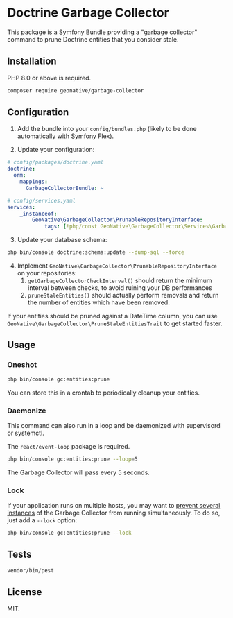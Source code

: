 # Doctrine Garbage Collector

This package is a Symfony Bundle providing a "garbage collector" command
to prune Doctrine entities that you consider stale.

## Installation

PHP 8.0 or above is required.

```bash
composer require geonative/garbage-collector
```

## Configuration

1. Add the bundle into your `config/bundles.php` (likely to be done automatically with Symfony Flex).

2. Update your configuration:

```yaml
# config/packages/doctrine.yaml
doctrine:
  orm:
    mappings:
      GarbageCollectorBundle: ~
```

```yaml
# config/services.yaml
services:
    _instanceof:
        GeoNative\GarbageCollector\PrunableRepositoryInterface:
            tags: [!php/const GeoNative\GarbageCollector\Services\GarbageCollector::PRUNABLE_REPOSITORY]
```

3. Update your database schema:

```bash
php bin/console doctrine:schema:update --dump-sql --force
```

4. Implement `GeoNative\GarbageCollector\PrunableRepositoryInterface` on your repositories:
    1. `getGarbageCollectorCheckInterval()` should return the minimum interval between checks, to avoid ruining your DB performances
    2. `pruneStaleEntities()` should actually perform removals and return the number of entities which have been removed.

If your entities should be pruned against a DateTime column, you can use `GeoNative\GarbageCollector\PruneStaleEntitiesTrait` to get started faster.

## Usage

### Oneshot

```bash
php bin/console gc:entities:prune
```

You can store this in a crontab to periodically cleanup your entities.

### Daemonize

This command can also run in a loop and be daemonized with supervisord or systemctl.

The `react/event-loop` package is required.

```bash
php bin/console gc:entities:prune --loop=5
```

The Garbage Collector will pass every 5 seconds.

### Lock

If your application runs on multiple hosts, you may want to [prevent several instances](https://symfony.com/doc/current/console/lockable_trait.html)
of the Garbage Collector from running simultaneously. To do so, just add a `--lock` option:

```bash
php bin/console gc:entities:prune --lock
```

## Tests

```bash
vendor/bin/pest
```

## License

MIT.
